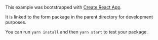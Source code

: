This example was bootstrapped with [Create React App](https://github.com/facebook/create-react-app).

It is linked to the form package in the parent directory for development purposes.

You can run `yarn install` and then `yarn start` to test your package.
